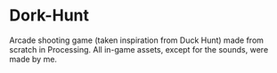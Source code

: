 # Dork-Hunt
Arcade shooting game (taken inspiration from Duck Hunt) made from scratch in Processing. All in-game assets, except for the sounds, were made by me.
